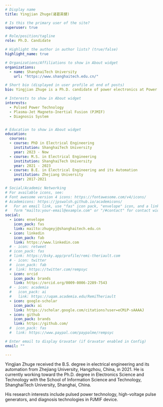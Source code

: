 ```yaml
---
# Display name
title: Yingjian Zhuge(诸葛英健)

# Is this the primary user of the site?
superuser: true

# Role/position/tagline
role: Ph.D. Candidate 

# Highlight the author in author lists? (true/false)
highlight_name: true

# Organizations/Affiliations to show in About widget
organizations:
  - name: ShanghaiTech University
    url: "https://www.shanghaitech.edu.cn/"

# Short bio (displayed in user profile at end of posts)
bio: Yingjian Zhuge is a Ph.D. candidate of power electronics at Power Electronics And Renewable energies Laboratory (PEARL), Shanghaitech University. His research supervisor is Prof. Haoyu Wang. His research interests include pulsed power technologies and diagnosis technologies in Plasma-Jet Magneto-Inertial Fusion (PJMIF) devices.

# Interests to show in About widget
interests:
  - Pulsed Power Technology
  - Plasma-Jet Magneto-Inertial Fusion (PJMIF)
  - Diagnosis System


# Education to show in About widget
education:
  courses:   
  - course: PhD in Electrical Engineering
    institution: ShanghaiTech University
    year: 2023 - Now
  - course: M.S. in Electrical Engineering
    institution: ShanghaiTech University
    year: 2021 - 2023
  - course: B.E. in Electrical Engineering and its Automation
    institution: Zhejiang University
    year: 2017-2021

# Social/Academic Networking
# For available icons, see: 
# Font awesome version 4 icons: https://fontawesome.com/v4/icons/
# Academicons: https://jpswalsh.github.io/academicons/
#   For an email link, use "fas" icon pack, "envelope" icon, and a link in the
#   form "mailto:your-email@example.com" or "/#contact" for contact widget.
social:
  - icon: envelope
    icon_pack: fas
    link: mailto:zhugeyj@shanghaitech.edu.cn
  - icon: linkedin
    icon_pack: fab
    link: https://www.linkedin.com
  # - icon: retweet
  # icon_pack: fas
  # link: https://bsky.app/profile/remi-theriault.com
  # - icon: twitter
  #  icon_pack: fab
  #  link: https://twitter.com/rempsyc
  - icon: orcid
    icon_pack: brands
    link: https://orcid.org/0009-0006-2289-7543
  # - icon: academia
  #   icon_pack: ai
  #   link: https://uqam.academia.edu/RemiTheriault
  - icon: google-scholar
    icon_pack: ai
    link: https://scholar.google.com/citations?user=eCMiP-sAAAAJ
  - icon: github
    icon_pack: brands
    link: https://github.com/
  #  icon_pack: fas
  #  link: https://www.paypal.com/paypalme/rempsyc

# Enter email to display Gravatar (if Gravatar enabled in Config)
email: ""

---
```

Yingjian Zhuge received the B.S. degree in electrical engineering and its automation from Zhejiang University, Hangzhou, China, in 2021. He is currently working toward the Ph.D. degree in Electronics Science and Technology with the School of Information Science and Technology, ShanghaiTech University, Shanghai, China.

His research interests include pulsed power technology, high-voltage pulse generators, and diagnosis technologies in PJMIF device.
